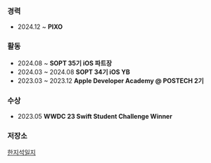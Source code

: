 ### 경력
- 2024.12 ~ **PIXO**

### 활동
- 2024.08 ~ **SOPT 35기 iOS 파트장**
- 2024.03 ~ 2024.08 **SOPT 34기 iOS YB**
- 2023.03 ~ 2023.12 **Apple Developer Academy @ POSTECH 2기**
### 수상
- 2023.05 **WWDC 23 Swift Student Challenge Winner** 
### 저장소
[한지석일지](https://bow-frog-cb1.notion.site/3e3a311db3fb4f12a915d0af62392be2?pvs=18)

